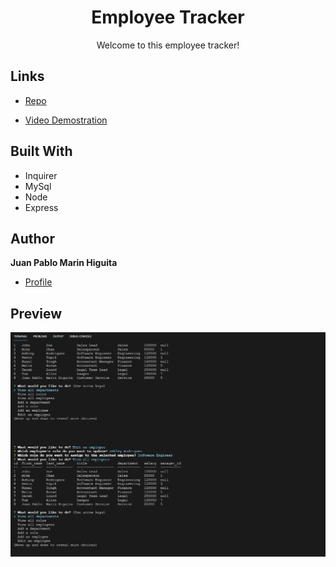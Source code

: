 <h1 align="center"> Employee Tracker </h1>

<p align="center"> Welcome to this employee tracker! </p>

## Links

- [Repo](https://github.com/jpmarinh92/employee-tracker "Employee Tracker")

- [Video Demostration](https://drive.google.com/file/d/1WuFdT_wtimL6Tmkq3wl7yamyntAvsgMq/view "Employee Tracker")

## Built With

- Inquirer
- MySql
- Node
- Express

## Author

**Juan Pablo Marin Higuita**

- [Profile](https://github.com/jpmarinh92 "Juan Pablo Marin Higuita")


## Preview

![Preview](images/demo.PNG)